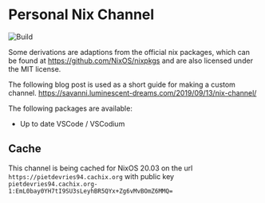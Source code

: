 # Personal Nix Channel

![Build](https://github.com/pietdevries94/personal-nix-channel/workflows/Build/badge.svg)

Some derivations are adaptions from the official nix packages, which can be found at https://github.com/NixOS/nixpkgs and are also licensed under the MIT license.

The following blog post is used as a short guide for making a custom channel. https://savanni.luminescent-dreams.com/2019/09/13/nix-channel/

The following packages are available:
- Up to date VSCode / VSCodium

## Cache
This channel is being cached for NixOS 20.03 on the url `https://pietdevries94.cachix.org` with public key `pietdevries94.cachix.org-1:EmL0bay0YH7tI9SU3sLeyhBR5QYx+Zg6vMvBOmZ6MMQ=`
